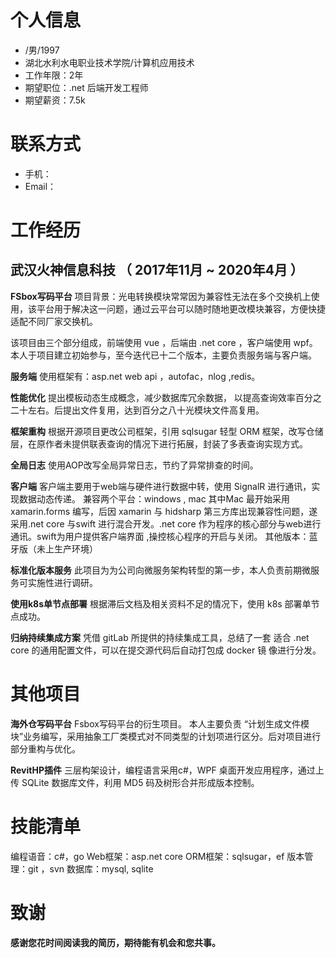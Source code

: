 # 个人信息

 - /男/1997
 - 湖北水利水电职业技术学院/计算机应用技术
 - 工作年限：2年
 - 期望职位：.net 后端开发工程师
 - 期望薪资：7.5k

# 联系方式

- 手机：
- Email：



# 工作经历
## 武汉火神信息科技 （ 2017年11月 ~ 2020年4月 ）

**FSbox写码平台**
项目背景：光电转换模块常常因为兼容性无法在多个交换机上使用，该平台用于解决这一问题，通过云平台可以随时随地更改模块兼容，方便快捷适配不同厂家交换机。

该项目由三个部分组成，前端使用 vue ，后端由 .net core ，客户端使用 wpf。本人于项目建立初始参与，至今迭代已十二个版本，主要负责服务端与客户端。

**服务端**
使用框架有：asp.net web api ，autofac，nlog ,redis。

**性能优化**
提出模板动态生成概念，减少数据库冗余数据， 以提高查询效率百分之二十左右。后提出文件复用，达到百分之八十光模块文件高复用。

**框架重构**
根据开源项目更改公司框架，引用 sqlsugar 轻型 ORM 框架，改写仓储层，在原作者未提供联表查询的情况下进行拓展，封装了多表查询实现方式。

**全局日志**
使用AOP改写全局异常日志，节约了异常排查的时间。







**客户端**
客户端主要用于web端与硬件进行数据中转，使用 SignalR 进行通讯，实现数据动态传递。
兼容两个平台：windows , mac
其中Mac 最开始采用 xamarin.forms 编写，后因 xamarin 与 hidsharp 第三方库出现兼容性问题，遂采用.net core 与swift 进行混合开发。.net core 作为程序的核心部分与web进行通讯。swift为用户提供客户端界面 ,操控核心程序的开启与关闭。
其他版本：蓝牙版（未上生产环境）

**标准化版本服务**
此项目为为公司向微服务架构转型的第一步，本人负责前期微服务可实施性进行调研。

**使用k8s单节点部署**
根据滞后文档及相关资料不足的情况下，使用 k8s 部署单节点成功。

**归纳持续集成方案**
凭借 gitLab 所提供的持续集成工具，总结了一套 适合 .net core 的通用配置文件，可以在提交源代码后自动打包成 docker 镜 像进行分发。

# 其他项目
**海外仓写码平台**
  Fsbox写码平台的衍生项目。
  本人主要负责 “计划生成文件模块”业务编写，采用抽象工厂类模式对不同类型的计划项进行区分。后对项目进行部分重构与优化。

 **RevitHP插件**
 三层构架设计，编程语言采用c#，WPF 桌面开发应用程序，通过上传 SQLite 数据库文件，利用 MD5 码及树形合并形成版本控制。




# 技能清单
编程语音：c#，go
Web框架：asp.net core
ORM框架：sqlsugar，ef
版本管理：git ，svn
数据库：mysql, sqlite


# 致谢
**感谢您花时间阅读我的简历，期待能有机会和您共事。**





  